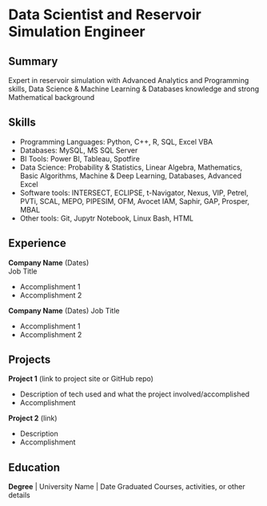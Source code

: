 # Data Scientist and Reservoir Simulation Engineer

## Summary
Expert in reservoir simulation with Advanced Analytics and Programming skills, Data Science & Machine Learning & Databases knowledge and strong Mathematical background

## Skills
- Programming Languages: Python, C++, R, SQL, Excel VBA
- Databases: MySQL, MS SQL Server
- BI Tools: Power BI, Tableau, Spotfire
- Data Science: Probability & Statistics, Linear Algebra, Mathematics, Basic Algorithms, Machine & Deep Learning, Databases, Advanced Excel
- Software tools: INTERSECT, ECLIPSE, t-Navigator, Nexus, VIP, Petrel, PVTi, SCAL, MEPO, PIPESIM, OFM, Avocet IAM, Saphir, GAP, Prosper, MBAL
- Other tools: Git, Jupytr Notebook, Linux Bash, HTML

## Experience
**Company Name** (Dates)   
Job Title
- Accomplishment 1
- Accomplishment 2  

**Company Name** (Dates)
Job Title
- Accomplishment 1
- Accomplishment 2

## Projects
**Project 1** (link to project site or GitHub repo)  
- Description of tech used and what the project involved/accomplished
- Accomplishment 

**Project 2** (link)
- Description 
- Accomplishment

## Education
**Degree** | University Name | Date Graduated
Courses, activities, or other details
